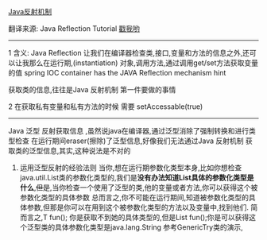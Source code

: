 [Java反射机制](http://wiki.jikexueyuan.com/project/java-reflection/)

翻译来源: Java Reflection Tutorial  [戳我哟](http://tutorials.jenkov.com/java-reflection/index.html)

-----

1 含义: Java Reflection 让我们在编译器检查类,接口,变量和方法的信息之外,还可以让我那么在运行期,(instantiation)
对象,调用方法,通过调用get/set方法获取变量的值
spring IOC container has the JAVA Reflection mechanism hint

获取类的信息,往往是Java 反射机制 第一件要做的事情


2  在获取私有变量和私有方法的时候 需要 setAccessable(true)


-----

Java 泛型 反射获取信息 ,虽然说java在编译器,通过泛型消除了强制转换和进行类型检查
在运行期间eraser(擦除)了泛型信息,好像我们无法通过Java 反射机制 获取类的泛型信息,其实,这种说法是不对的


1. 运用泛型反射的经验法则
    当你,想在运行期参数化类型本身,比如你想检查java.util.List类的参数化类型的,我们是**没有办法知道List具体的参数化类型是什么**,~~但是~~,当你检查一个使用了泛型的类,他的变量或者方法,你可以获得这个被参数化类型的具体参数
    总而言之,你不可能在运行期间,知道被参数化类型的具体参数,但那是你可以在用到这个被参数化类型的方法以及变量中,找到他们.
    简而言之,T fun(); 你是获取不到她的具体类型的,但是List<String> fun();你是可以获得这个泛型类的具体参数化类型是java.lang.String
    参考GenericTry类的演示,